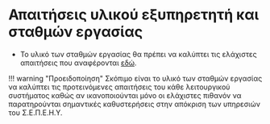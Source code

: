 # Απαιτήσεις υλικού εξυπηρετητή και σταθμών εργασίας

- Το υλικό των σταθμών εργασίας θα πρέπει να καλύπτει τις ελάχιστες απαιτήσεις που αναφέρονται [εδώ](https://www.microsoft.com/el-gr/windows/windows-10-specifications).

!!! warning "Προειδοποίηση"
    Σκόπιμο είναι το υλικό των σταθμών εργασίας να καλύπτει τις προτεινόμενες απαιτήσεις του κάθε λειτουργικού συστήματος καθώς αν ικανοποιούνται μόνο οι ελάχιστες πιθανόν να παρατηρούνται σημαντικές καθυστερήσεις στην απόκριση των υπηρεσιών του Σ.Ε.Π.Ε.Η.Υ.
